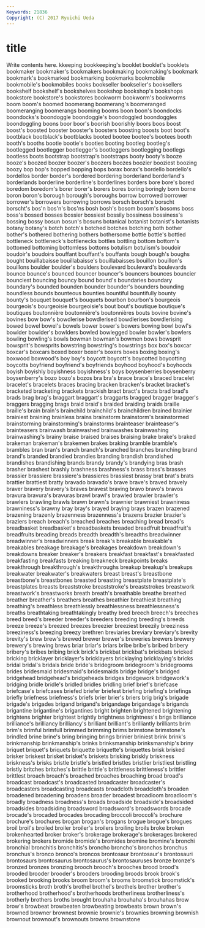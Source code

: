 ```yaml
---
Keywords: 21836 
Copyright: (C) 2017 Ryuichi Ueda
---
```


# title

Write contents here.
kkeeping bookkeeping's
booklet booklet's booklets bookmaker bookmaker's bookmakers bookmaking bookmaking's bookmark bookmark's
bookmarked bookmarking bookmarks bookmobile bookmobile's bookmobiles books bookseller bookseller's booksellers
bookshelf bookshelf's bookshelves bookshop bookshop's bookshops bookstore bookstore's bookstores bookworm
bookworm's bookworms boom boom's boomed boomerang boomerang's boomeranged boomeranging boomerangs
booming booms boon boon's boondocks boondocks's boondoggle boondoggle's boondoggled boondoggles
boondoggling boons boor boor's boorish boorishly boors boos boost boost's
boosted booster booster's boosters boosting boosts boot boot's bootblack bootblack's
bootblacks booted bootee bootee's bootees booth booth's booths bootie bootie's
booties booting bootleg bootleg's bootlegged bootlegger bootlegger's bootleggers bootlegging bootlegs
bootless boots bootstrap bootstrap's bootstraps booty booty's booze booze's boozed
boozer boozer's boozers boozes boozier booziest boozing boozy bop bop's
bopped bopping bops borax borax's bordello bordello's bordellos border border's
bordered bordering borderland borderland's borderlands borderline borderline's borderlines borders bore
bore's bored boredom boredom's borer borer's borers bores boring boringly
born borne boron boron's borough borough's boroughs borrow borrowed borrower
borrower's borrowers borrowing borrows borsch borsch's borscht borscht's bos'n bos'n's
bos'ns bosh bosh's bosom bosom's bosoms boss boss's bossed bosses
bossier bossiest bossily bossiness bossiness's bossing bossy bosun bosun's bosuns
botanical botanist botanist's botanists botany botany's botch botch's botched botches
botching both bother bother's bothered bothering bothers bothersome bottle bottle's
bottled bottleneck bottleneck's bottlenecks bottles bottling bottom bottom's bottomed bottoming
bottomless bottoms botulism botulism's boudoir boudoir's boudoirs bouffant bouffant's bouffants
bough bough's boughs bought bouillabaisse bouillabaisse's bouillabaisses bouillon bouillon's bouillons
boulder boulder's boulders boulevard boulevard's boulevards bounce bounce's bounced bouncer
bouncer's bouncers bounces bouncier bounciest bouncing bouncy bound bound's boundaries
boundary boundary's bounded bounden bounder bounder's bounders bounding boundless bounds
bounteous bounties bountiful bountifully bounty bounty's bouquet bouquet's bouquets bourbon
bourbon's bourgeois bourgeois's bourgeoisie bourgeoisie's bout bout's boutique boutique's boutiques
boutonnière boutonnière's boutonnières bouts bovine bovine's bovines bow bow's bowdlerise
bowdlerised bowdlerises bowdlerising bowed bowel bowel's bowels bower bower's bowers
bowing bowl bowl's bowlder bowlder's bowlders bowled bowlegged bowler bowler's
bowlers bowling bowling's bowls bowman bowman's bowmen bows bowsprit bowsprit's
bowsprits bowstring bowstring's bowstrings box box's boxcar boxcar's boxcars boxed
boxer boxer's boxers boxes boxing boxing's boxwood boxwood's boy boy's
boycott boycott's boycotted boycotting boycotts boyfriend boyfriend's boyfriends boyhood boyhood's
boyhoods boyish boyishly boyishness boyishness's boys boysenberries boysenberry boysenberry's bozo
bozo's bozos bra bra's brace brace's braced bracelet bracelet's bracelets
braces bracing bracken bracken's bracket bracket's bracketed bracketing brackets brackish
bract bract's bracts brad brad's brads brag brag's braggart braggart's
braggarts bragged bragger bragger's braggers bragging brags braid braid's braided
braiding braids braille braille's brain brain's brainchild brainchild's brainchildren brained
brainier brainiest braining brainless brains brainstorm brainstorm's brainstormed brainstorming brainstorming's
brainstorms brainteaser brainteaser's brainteasers brainwash brainwashed brainwashes brainwashing brainwashing's brainy
braise braised braises braising brake brake's braked brakeman brakeman's brakemen
brakes braking bramble bramble's brambles bran bran's branch branch's branched
branches branching brand brand's branded brandied brandies branding brandish brandished
brandishes brandishing brands brandy brandy's brandying bras brash brasher brashest
brashly brashness brashness's brass brass's brasses brassier brassiere brassiere's brassieres
brassiest brassy brat brat's brats brattier brattiest bratty bravado bravado's
brave brave's braved bravely braver bravery bravery's braves bravest braving
bravo bravo's bravos bravura bravura's bravuras brawl brawl's brawled brawler
brawler's brawlers brawling brawls brawn brawn's brawnier brawniest brawniness brawniness's
brawny bray bray's brayed braying brays brazen brazened brazening brazenly
brazenness brazenness's brazens brazier brazier's braziers breach breach's breached breaches
breaching bread bread's breadbasket breadbasket's breadbaskets breaded breadfruit breadfruit's breadfruits
breading breads breadth breadth's breadths breadwinner breadwinner's breadwinners break break's
breakable breakable's breakables breakage breakage's breakages breakdown breakdown's breakdowns breaker
breaker's breakers breakfast breakfast's breakfasted breakfasting breakfasts breaking breakneck breakpoints
breaks breakthrough breakthrough's breakthroughs breakup breakup's breakups breakwater breakwater's breakwaters
breast breast's breastbone breastbone's breastbones breasted breasting breastplate breastplate's breastplates
breasts breaststroke breaststroke's breaststrokes breastwork breastwork's breastworks breath breath's breathable
breathe breathed breather breather's breathers breathes breathier breathiest breathing breathing's
breathless breathlessly breathlessness breathlessness's breaths breathtaking breathtakingly breathy bred breech
breech's breeches breed breed's breeder breeder's breeders breeding breeding's breeds
breeze breeze's breezed breezes breezier breeziest breezily breeziness breeziness's breezing
breezy brethren breviaries breviary breviary's brevity brevity's brew brew's brewed
brewer brewer's breweries brewers brewery brewery's brewing brews briar briar's
briars bribe bribe's bribed bribery bribery's bribes bribing brick brick's
brickbat brickbat's brickbats bricked bricking bricklayer bricklayer's bricklayers bricklaying bricklaying's
bricks bridal bridal's bridals bride bride's bridegroom bridegroom's bridegrooms brides
bridesmaid bridesmaid's bridesmaids bridge bridge's bridged bridgehead bridgehead's bridgeheads bridges
bridgework bridgework's bridging bridle bridle's bridled bridles bridling brief brief's
briefcase briefcase's briefcases briefed briefer briefest briefing briefing's briefings briefly
briefness briefness's briefs brier brier's briers brig brig's brigade brigade's
brigades brigand brigand's brigandage brigandage's brigands brigantine brigantine's brigantines bright
brighten brightened brightening brightens brighter brightest brightly brightness brightness's brigs
brilliance brilliance's brilliancy brilliancy's brilliant brilliant's brilliantly brilliants brim brim's
brimful brimfull brimmed brimming brims brimstone brimstone's brindled brine brine's
bring bringing brings brinier briniest brink brink's brinkmanship brinkmanship's brinks
brinksmanship brinksmanship's briny briquet briquet's briquets briquette briquette's briquettes brisk
brisked brisker briskest brisket brisket's briskets brisking briskly briskness briskness's
brisks bristle bristle's bristled bristles bristlier bristliest bristling bristly britches
britches's brittle brittle's brittleness brittleness's brittler brittlest broach broach's broached
broaches broaching broad broad's broadcast broadcast's broadcasted broadcaster broadcaster's broadcasters
broadcasting broadcasts broadcloth broadcloth's broaden broadened broadening broadens broader broadest
broadloom broadloom's broadly broadness broadness's broads broadside broadside's broadsided broadsides
broadsiding broadsword broadsword's broadswords brocade brocade's brocaded brocades brocading broccoli
broccoli's brochure brochure's brochures brogan brogan's brogans brogue brogue's brogues
broil broil's broiled broiler broiler's broilers broiling broils broke broken
brokenhearted broker broker's brokerage brokerage's brokerages brokered brokering brokers bromide
bromide's bromides bromine bromine's bronchi bronchial bronchitis bronchitis's broncho broncho's
bronchos bronchus bronchus's bronco bronco's broncos brontosaur brontosaur's brontosauri brontosaurs
brontosaurus brontosaurus's brontosauruses bronze bronze's bronzed bronzes bronzing brooch brooch's
brooches brood brood's brooded brooder brooder's brooders brooding broods brook
brook's brooked brooking brooks broom broom's brooms broomstick broomstick's broomsticks
broth broth's brothel brothel's brothels brother brother's brotherhood brotherhood's brotherhoods
brotherliness brotherliness's brotherly brothers broths brought brouhaha brouhaha's brouhahas brow
brow's browbeat browbeaten browbeating browbeats brown brown's browned browner brownest
brownie brownie's brownies browning brownish brownout brownout's brownouts browns brownstone
